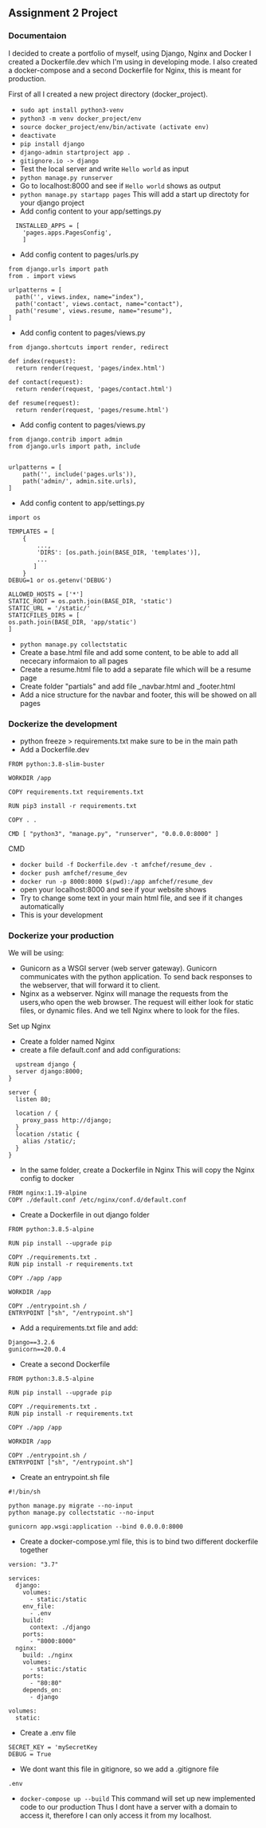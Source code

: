 ## Assignment 2 Project

### Documentaion
I decided to create a portfolio of myself, using Django, Nginx and Docker
I created a Dockerfile.dev which I'm using in developing mode.
I also created a docker-compose and a second Dockerfile for Nginx, this is meant for production.

First of all I created a new project directory (docker_project).
- `sudo apt install python3-venv`
- `python3 -m venv docker_project/env`
- `source docker_project/env/bin/activate (activate env)`
- `deactivate`
- `pip install django`
- `django-admin startproject app .`
- `gitignore.io -> django`
- Test the local server and write `Hello world` as input
- `python manage.py runserver`
- Go to localhost:8000 and see if `Hello world` shows as output
- `python manage.py startapp pages` This will add a start up directoty for your django project
- Add config content to your app/settings.py
```
  INSTALLED_APPS = [
    'pages.apps.PagesConfig',
    ]
```
- Add config content to pages/urls.py
```
from django.urls import path
from . import views

urlpatterns = [
  path('', views.index, name="index"),
  path('contact', views.contact, name="contact"),
  path('resume', views.resume, name="resume"),
]
```
- Add config content to pages/views.py
```
from django.shortcuts import render, redirect

def index(request):
  return render(request, 'pages/index.html')

def contact(request):
  return render(request, 'pages/contact.html')

def resume(request):
  return render(request, 'pages/resume.html')

```
- Add config content to pages/views.py
```
from django.contrib import admin
from django.urls import path, include


urlpatterns = [
    path('', include('pages.urls')),
    path('admin/', admin.site.urls),
]
```
- Add config content to app/settings.py
```
import os

TEMPLATES = [
    {
        ...,
        'DIRS': [os.path.join(BASE_DIR, 'templates')],
        ...
       ]
    }
DEBUG=1 or os.getenv('DEBUG')

ALLOWED_HOSTS = ['*']
STATIC_ROOT = os.path.join(BASE_DIR, 'static')
STATIC_URL = '/static/'
STATICFILES_DIRS = [
os.path.join(BASE_DIR, 'app/static')
]
```
- `python manage.py collectstatic`
- Create a base.html file and add some content, to be able to add all nececary informaion to all pages
- Create a resume.html file to add a separate file which will be a resume page
- Create folder "partials" and add file _navbar.html and _footer.html
- Add a nice structure for the navbar and footer, this will be showed on all pages

### Dockerize the development
- python freeze > requirements.txt make sure to be in the main path
- Add a Dockerfile.dev
```
FROM python:3.8-slim-buster

WORKDIR /app

COPY requirements.txt requirements.txt

RUN pip3 install -r requirements.txt

COPY . .

CMD [ "python3", "manage.py", "runserver", "0.0.0.0:8000" ]
```
CMD
- `docker build -f Dockerfile.dev -t amfchef/resume_dev .`
- `docker push amfchef/resume_dev`
- `docker run -p 8000:8000 $(pwd):/app amfchef/resume_dev`
- open your localhost:8000 and see if your website shows
- Try to change some text in your main html file, and see if it changes automatically
- This is your development

### Dockerize your production
We will be using: 
- Gunicorn as a WSGI server (web server gateway). Gunicorn communicates with the python application. To send back responses to the webserver,
that will forward it to client.
- Nginx as a webserver. Nginx will manage the requests from the users,who open the web browser.
The request will either look for static files, or dynamic files. And we tell Nginx where to look for the files.

Set up Nginx
- Create a folder named Nginx
- create a file default.conf and add configurations:
```
  upstream django {
  server django:8000;
}

server {
  listen 80;

  location / {
    proxy_pass http://django;
  }
  location /static {
    alias /static/;
  }
}
```
- In the same folder, create a Dockerfile in Nginx
This will copy the Nginx config to docker
```
FROM nginx:1.19-alpine
COPY ./default.conf /etc/nginx/conf.d/default.conf
```

- Create a Dockerfile in out django folder
```
FROM python:3.8.5-alpine

RUN pip install --upgrade pip

COPY ./requirements.txt .
RUN pip install -r requirements.txt

COPY ./app /app

WORKDIR /app

COPY ./entrypoint.sh /
ENTRYPOINT ["sh", "/entrypoint.sh"]
```
- Add a requirements.txt file and add:
```
Django==3.2.6
gunicorn==20.0.4
```
- Create a second Dockerfile
```
FROM python:3.8.5-alpine

RUN pip install --upgrade pip

COPY ./requirements.txt .
RUN pip install -r requirements.txt

COPY ./app /app

WORKDIR /app

COPY ./entrypoint.sh /
ENTRYPOINT ["sh", "/entrypoint.sh"]
``` 

- Create an entrypoint.sh file
```
#!/bin/sh

python manage.py migrate --no-input
python manage.py collectstatic --no-input

gunicorn app.wsgi:application --bind 0.0.0.0:8000
```
- Create a docker-compose.yml file, this is to bind two different dockerfile together
```
version: "3.7"

services: 
  django:
    volumes:
      - static:/static
    env_file:
      - .env
    build:
      context: ./django
    ports:
      - "8000:8000"
  nginx:
    build: ./nginx
    volumes:
      - static:/static
    ports:
      - "80:80"
    depends_on: 
      - django

volumes:
  static:
```
- Create a .env file
```
SECRET_KEY = 'mySecretKey
DEBUG = True
```
- We dont want this file in gitignore, so we add a .gitignore file
```
.env
```

- `docker-compose up --build`
This command will set up new implemented code to our production
Thus I dont have a server with a domain to access it, therefore I can only access it from my localhost.
